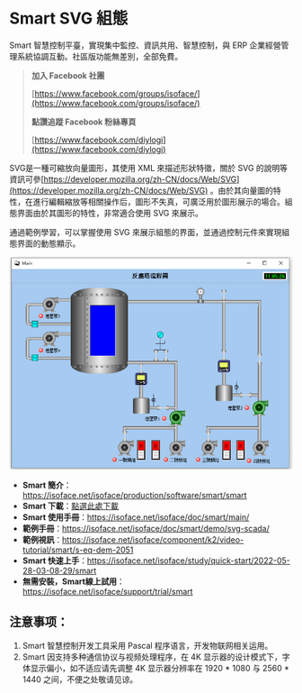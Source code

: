 # Smart SVG 組態

Smart 智慧控制平臺，實現集中監控、資訊共用、智慧控制，與 ERP 企業經營管理系統協調互動。社區版功能無差別，全部免費。

> **加入 Facebook 社團**
>
> [https://www.facebook.com/groups/isoface/](https://www.facebook.com/groups/isoface/)
> 
> **點讚追蹤 Facebook 粉絲專頁**
> 
> [https://www.facebook.com/diylogi](https://www.facebook.com/diylogi)

SVG是一種可縮放向量圖形，其使用 XML 來描述形狀特徵，關於 SVG 的說明等資訊可參[https://developer.mozilla.org/zh-CN/docs/Web/SVG](https://developer.mozilla.org/zh-CN/docs/Web/SVG) 。由於其向量圖的特性，在進行編輯縮放等相關操作后，圖形不失真，可廣泛用於圖形展示的場合。組態界面由於其圖形的特性，非常適合使用 SVG 來展示。

通過範例學習，可以掌握使用 SVG 來展示組態的界面，並通過控制元件來實現組態界面的動態顯示。

![](images/s-eq-dem-2051_svgscada_cht_m.png)

* **Smart 簡介**：https://isoface.net/isoface/production/software/smart/smart
* **Smart 下載**：[點選此處下載](https://github.com/isoface-iot/Smart/releases/latest)
* **Smart 使用手冊**：https://isoface.net/isoface/doc/smart/main/
* **範例手冊**：https://isoface.net/isoface/doc/smart/demo/svg-scada/
* **範例視訊**：https://isoface.net/isoface/component/k2/video-tutorial/smart/s-eq-dem-2051
* **Smart 快速上手**：https://isoface.net/isoface/study/quick-start/2022-05-28-03-08-29/smart
* **無需安裝，Smart線上試用**：https://isoface.net/isoface/support/trial/smart

## 注意事项：
1. Smart 智慧控制开发工具采用 Pascal 程序语言，开发物联网相关运用。
2. Smart 因支持多种通信协议与视频处理程序，在 4K 显示器的设计模式下，字体显示偏小，如不适应请先调整 4K 显示器分辨率在 1920 * 1080 与 2560 * 1440 之间，不便之处敬请见谅。
